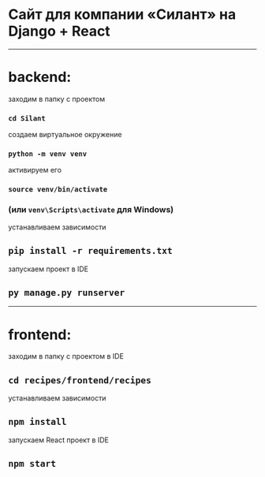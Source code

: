 # Сайт для компании «Силант» на Django + React

---
# backend:

заходим в папку с проектом

### `cd Silant` 

создаем виртуальное окружение

### `python -m venv venv`

активируем его

### `source venv/bin/activate` 

### (или `venv\Scripts\activate` для Windows)

устанавливаем зависимости

## `pip install -r requirements.txt`

запускаем проект в IDE

## `py manage.py runserver`

----

# frontend:

заходим в папку с проектом в IDE

## `cd recipes/frontend/recipes`

устанавливаем зависимости

## `npm install`

запускаем React проект в IDE

## `npm start`
